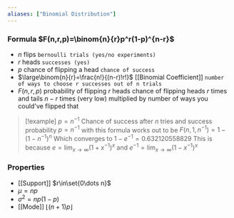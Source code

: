 ```yaml
---
aliases: ["Binomial Distribution"]
---
```

### Formula $F(n,r,p)=\binom{n}{r}p^r(1-p)^{n-r}$
- $n$ flips `bernoulli trials (yes/no experiments)`
- $r$ heads `successes (yes)`
- $p$ chance of flipping a head `chance of success`
- $\large\binom{n}{r}=\frac{n!}{(n-r)!r!}$ [[Binomial Coefficient]] 
  `number of ways to choose r successes out of n trials`
- $F(n,r,p)$ probability of flipping $r$ heads
chance of flipping heads $r$ times  and tails $n-r$ times (very low)
multiplied by number of ways you could've flipped that
> [!example] $p=n^{-1}$
> Chance of success after $n$ tries and success probability $p=n^{-1}$ 
> with this formula works out to be $F(n,1,n^{-1})=1-(1-n^{-1})^n$
> Which converges to $1-e^{-1}=0.632120558829$
> This is because $e=\lim_{x\to\infty}(1+x^{-1})^x$
> and $e^{-1}=\lim_{x\to\infty}(1-x^{-1})^x$
### Properties
- [[Support]] $r\in\set{0\dots n}$
- $\mu=np$
- $\sigma^2=np(1-p)$
- [[Mode]] $\lfloor{(n+1)p}\rfloor$